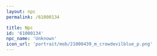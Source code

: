 ```yaml
---
layout: npc
permalink: /61000134

title: Npc
id: '61000134'
npc_name: 'Unknown'
icon_url: 'portrait/mob/21000439_m_crowdevilblue_p.png'
---
```

